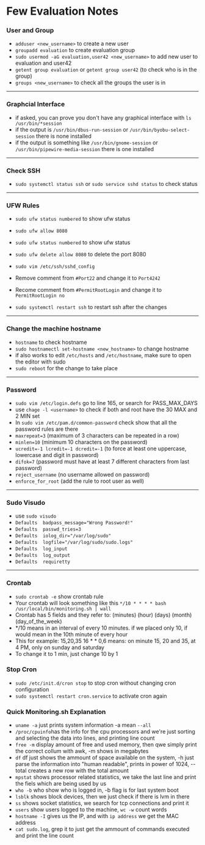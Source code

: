 # Few Evaluation Notes

### User and Group

  - `adduser <new_username>` to create a new user
  - `groupadd evaluation` to create evaluation group
  - `sudo usermod -aG evaluation,user42 <new_username>` to add new user to evaluation and user42
  - `getent group evaluation` or `getent group user42` (to check who is in the group)
  - `groups <new_username>` to check all the groups the user is in

---

### Graphcial Interface

  - if asked, you can prove you don't have any graphical interface with `ls /usr/bin/*session`
  - if the output is `/usr/bin/dbus-run-session` or `/usr/bin/byobu-select-session` there is none installed
  - if the output is something like `/usr/bin/gnome-session` or `/usr/bin/pipewire-media-session` there is one installed

---

### Check SSH

  - `sudo systemctl status ssh` or `sudo service sshd status` to check status

---

### UFW Rules

  - `sudo ufw status numbered` to show ufw status
  - `sudo ufw allow 8080`
  - `sudo ufw status numbered` to show ufw status
  - `sudo ufw delete allow 8080` to delete the port 8080

  - `sudo vim /etc/ssh/sshd_config`
  - Remove comment from `#Port22` and change it to `Port4242`
  - Recome comment from `#PermitRootLogin` and change it to `PermitRootLogin no`
  - `sudo systemctl restart ssh` to restart ssh after the changes

---

### Change the machine hostname

  - `hostname` to check hostname
  - `sudo hostnamectl set-hostname <new_hostname>` to change hostname
  - if also works to edit `/etc/hosts` and `/etc/hostname`, make sure to open the editor with sudo
  - `sudo reboot` for the change to take place

---

### Password

  - `sudo vim /etc/login.defs` go to line 165, or search for PASS_MAX_DAYS
  - use `chage -l <username>` to check if both <username> and root have the 30 MAX and 2 MIN set
  - In `sudo vim /etc/pam.d/common-password` check show that all the password rules are there
  - `maxrepeat=3` (maximum of 3 characters can be repeated in a row)
  - `minlen=10` (minimum 10 characters on the password)
  - `ucredit=-1 lcredit=-1 dcredit=-1` (to force at least one uppercase, lowercase and digit in password)
  - `difok=7` (password must have at least 7 different characters from last password)
  - `reject_username` (no username allowed on password)
  - `enforce_for_root` (add the rule to root user as well)

--- 

### Sudo Visudo

  - use `sudo visudo`
  - `Defaults  badpass_message="Wrong Password!"`
  - `Defaults  passwd_tries=3`
  - `Defaults  iolog_dir="/var/log/sudo"`
  - `Defaults  logfile="/var/log/sudo/sudo.logs"`
  - `Defaults  log_input`
  - `Defaults  log_output`
  - `Defaults  requiretty`

---

### Crontab

  - `sudo crontab -e` show crontab rule
  - Your crontab will look something like this `*/10 * * * * bash /usr/local/bin/monitoring.sh | wall`
  - Crontab has 5 fields and they refer to: (minutes) (hour) (days) (month) (day_of_the_week)
  - */10 means in an interval of every 10 minutes. if we placed only 10, if would mean in the 10th minute of every hour
  - This for example: 15,20,35 16 * * 0,6 means: on minute 15, 20 and 35, at 4 PM, only on sunday and saturday
  - To change it to 1 min, just change 10 by 1

### Stop Cron

  - `sudo /etc/init.d/cron stop` to stop cron without changing cron configuration
  - `sudo systemctl restart cron.service` to activate cron again

### Quick Monitoring.sh Explanation

  - `uname -a` just prints system information -a mean `--all`
  - `/proc/cpuinfo`has the info for the cpu processors and we're just sorting and selecting the data into lines, and printing line count
  - `free -m` display amount of free and used memory, then qwe simply print the correct collum with awk, -m shows in megabytes
  - `df` df just shows the ammount of space available on the system, -h just parse the information into "human readable", prints in power of 1024, --total creates a new row with the total amount
  - `mpstat` shows processor related statistics, we take the last line and print the fiels which are being used by us
  - `who -b` who show who is logged in, -b flag is for last system boot
  - `lsblk` shows block devices, then we just check if there is lvm in there
  - `ss` shows socket statistics, we search for tcp connections and print it
  - `users` show users logged to the machine, `wc -w` count words
  - `hostname -I` gives us the IP, and with `ip address` we get the MAC address
  - `cat sudo.log`, grep it to just get the ammount of commands executed and print the line count 
